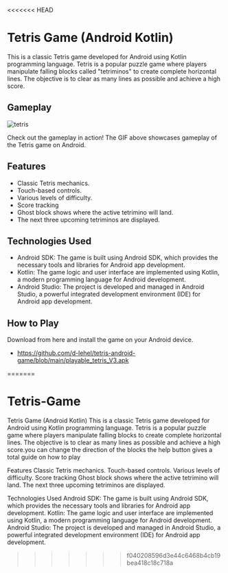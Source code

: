 <<<<<<< HEAD
# Tetris Game (Android Kotlin)

This is a classic Tetris game developed for Android using Kotlin programming language. Tetris is a popular puzzle game where players manipulate falling blocks called "tetriminos" to create complete horizontal lines. The objective is to clear as many lines as possible and achieve a high score.

## Gameplay

![tetris](https://github.com/d-lehel/tetris-android-game/assets/75861915/5455ad28-7ad8-42cb-917e-897e7e9fb111)

Check out the gameplay in action! The GIF above showcases gameplay of the Tetris game on Android. 

## Features

- Classic Tetris mechanics.
- Touch-based controls.
- Various levels of difficulty.
- Score tracking
- Ghost block shows where the active tetrimino will land.
- The next three upcoming tetriminos are displayed.

## Technologies Used

- Android SDK: The game is built using Android SDK, which provides the necessary tools and libraries for Android app development.
- Kotlin: The game logic and user interface are implemented using Kotlin, a modern programming language for Android development.
- Android Studio: The project is developed and managed in Android Studio, a powerful integrated development environment (IDE) for Android app development.

## How to Play

Download from here and install the game on your Android device.
- https://github.com/d-lehel/tetris-android-game/blob/main/playable_tetris_V3.apk

=======
# Tetris-Game
Tetris Game (Android Kotlin)
This is a classic Tetris game developed for Android using Kotlin programming language. Tetris is a popular puzzle game where players manipulate falling blocks to create complete horizontal lines. The objective is to clear as many lines as possible and achieve a high score.you can change the direction of the blocks the help button gives a total guide on how to play

Features
Classic Tetris mechanics.
Touch-based controls.
Various levels of difficulty.
Score tracking
Ghost block shows where the active tetrimino will land.
The next three upcoming tetriminos are displayed.


Technologies Used
Android SDK: The game is built using Android SDK, which provides the necessary tools and libraries for Android app development.
Kotlin: The game logic and user interface are implemented using Kotlin, a modern programming language for Android development.
Android Studio: The project is developed and managed in Android Studio, a powerful integrated development environment (IDE) for Android app development.
>>>>>>> f040208596d3e44c6468b4cb19bea418c18c718a
